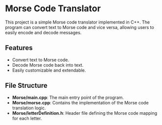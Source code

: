 # Morse Code Translator

This project is a simple Morse code translator implemented in C++. The program can convert text to Morse code and vice versa, allowing users to easily encode and decode messages.

## Features

- Convert text to Morse code.
- Decode Morse code back into text.
- Easily customizable and extendable.

## File Structure

- **Morse/main.cpp**: The main entry point of the program.
- **Morse/morse.cpp**: Contains the implementation of the Morse code translation logic.
- **Morse/letterDefinition.h**: Header file defining the Morse code mapping for each letter.
